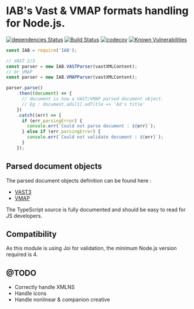 # IAB's Vast & VMAP formats handling for Node.js.

[![dependencies Status](https://david-dm.org/etf1/IAB/status.svg)](https://david-dm.org/etf1/IAB) [![Build Status](https://travis-ci.org/etf1/IAB.svg?branch=master)](https://travis-ci.org/etf1/IAB) [![codecov](https://codecov.io/gh/etf1/IAB/branch/master/graph/badge.svg)](https://codecov.io/gh/etf1/IAB) [![Known Vulnerabilities](https://snyk.io/test/github/etf1/IAB/badge.svg)](https://snyk.io/test/github/etf1/IAB)

```js
const IAB = require('IAB');

// VAST 2/3
const parser = new IAB.VASTParser(vastXMLContent);
// Or VMAP
const parser = new IAB.VMAPParser(vastXMLContent);

parser.parse()
    .then((document) => {
      // document is now a VAST/VMAP parsed document object.
      // Eg : document.ads[1].adTitle => 'Ad's title'
    })
    .catch((err) => {
      if (err.parsingError) {
        console.err(`Could not parse document : ${err}`);
      } else if (err.parsingError) {
        console.err(`Could not validate document : ${err}`);
      }
    });
```

## Parsed document objects

The parsed document objects definition can be found here :

- [VAST3](https://github.com/etf1/IAB/blob/master/src/definitions/VAST3.ts)
- [VMAP](https://github.com/etf1/IAB/blob/master/src/definitions/VMAP.ts)

The TypeScript source is fully documented and should be easy to read for JS developers.

## Compatibility

As this module is using Joi for validation, the minimum Node.js version required is 4.

## @TODO
- Correctly handle XMLNS
- Handle icons
- Handle nonlinear & companion creative
